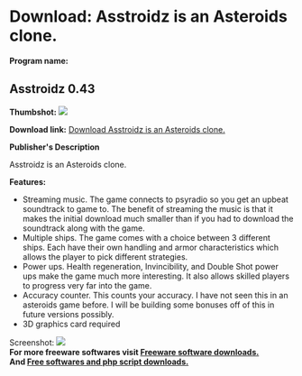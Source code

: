 # Download: Asstroidz is an Asteroids clone.

**Program name:**

## Asstroidz 0.43

  
**Thumbshot:** ![](http://www.freewarefiles.com/screenshot/assteroidz_md.jpg)   
  
**Download link:** [Download Asstroidz is an Asteroids clone.](http://freesoftwares.boysofts.com/Asstroidz_program_50481.html)  
  


**Publisher's Description**  
  


Asstroidz is an Asteroids clone. 

**Features:**

  * Streaming music. The game connects to psyradio so you get an upbeat soundtrack to game to. The benefit of streaming the music is that it makes the initial download much smaller than if you had to download the soundtrack along with the game. 
  * Multiple ships. The game comes with a choice between 3 different ships. Each have their own handling and armor characteristics which allows the player to pick different strategies. 
  * Power ups. Health regeneration, Invincibility, and Double Shot power ups make the game much more interesting. It also allows skilled players to progress very far into the game. 
  * Accuracy counter. This counts your accuracy. I have not seen this in an asteroids game before. I will be building some bonuses off of this in future versions possibly. 
  * 3D graphics card required 

  
  
Screenshot: ![](http://www.freewarefiles.com/screenshot/assteroidz.jpg)   
**For more freeware softwares visit [Freeware software downloads.](http://freesoftwares.boysofts.com/)**   
**And [Free softwares and php script downloads.](http://www.boysofts.com/)**
